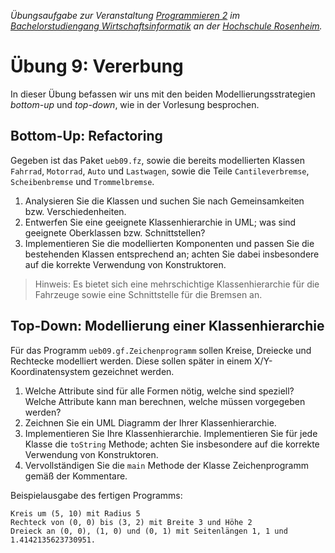 _Übungsaufgabe zur Veranstaltung [Programmieren 2](https://hsro-wif-prg2.github.io) im [Bachelorstudiengang Wirtschaftsinformatik](https://www.fh-rosenheim.de/technik/informatik-mathematik/wirtschaftsinformatik-bachelor/) an der [Hochschule Rosenheim](http://www.fh-rosenheim.de)._


# Übung 9: Vererbung

In dieser Übung befassen wir uns mit den beiden Modellierungsstrategien _bottom-up_ und _top-down_, wie in der Vorlesung besprochen.


## Bottom-Up: Refactoring

Gegeben ist das Paket `ueb09.fz`, sowie die bereits modellierten Klassen `Fahrrad`, `Motorrad`, `Auto` und `Lastwagen`, sowie die Teile `Cantileverbremse`, `Scheibenbremse` und `Trommelbremse`.

1. Analysieren Sie die Klassen und suchen Sie nach Gemeinsamkeiten bzw. Verschiedenheiten.
2. Entwerfen Sie eine geeignete Klassenhierarchie in UML; was sind geeignete Oberklassen bzw. Schnittstellen?
3. Implementieren Sie die modellierten Komponenten und passen Sie die bestehenden Klassen entsprechend an; achten Sie dabei insbesondere auf die korrekte Verwendung von Konstruktoren.

> Hinweis: Es bietet sich eine mehrschichtige Klassenhierarchie für die Fahrzeuge sowie eine Schnittstelle für die Bremsen an.


## Top-Down: Modellierung einer Klassenhierarchie

Für das Programm `ueb09.gf.Zeichenprogramm` sollen Kreise, Dreiecke und Rechtecke modelliert werden.
Diese sollen später in einem X/Y-Koordinatensystem gezeichnet werden.

1. Welche Attribute sind für alle Formen nötig, welche sind speziell? Welche Attribute kann man berechnen, welche müssen vorgegeben werden?
2. Zeichnen Sie ein UML Diagramm der Ihrer Klassenhierarchie.
3. Implementieren Sie Ihre Klassenhierarchie.
	Implementieren Sie für jede Klasse die `toString` Methode; achten Sie insbesondere auf die korrekte Verwendung von Konstruktoren.
4. Vervollständigen Sie die `main` Methode der Klasse Zeichenprogramm gemäß der Kommentare.

Beispielausgabe des fertigen Programms:

```
Kreis um (5, 10) mit Radius 5
Rechteck von (0, 0) bis (3, 2) mit Breite 3 und Höhe 2
Dreieck an (0, 0), (1, 0) und (0, 1) mit Seitenlängen 1, 1 und 1.4142135623730951.
```

